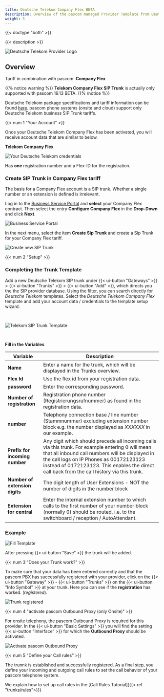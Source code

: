 ```yaml
---
title: Deutsche Telekom Company Flex BETA
description: Overview of the pascom managed Provider Template from Deutsche Telekom
weight: 5
---
```


{{< doctype "both"  >}}

{{< description >}}

![Deutsche Telekom Provider Logo](deutsche-telekom-logo.png?width=50%)

## Overview

Tariff in combination with pascom: **Company Flex**  

{{% notice warning %}}
**Telekom Company Flex SIP Trunk** is actually only supported with pascom 19.13 BETA.
{{% /notice %}}


Deutsche Telekom package specifications and tariff information can be found [here](https://geschaeftskunden.telekom.de/internet-dsl/tarife/festnetz-internet-dsl/companyflex). pascom phone systems (onsite and cloud) support only Deutsche Telekom business SIP Trunk tariffs.  

{{< num 1 "Your Account" >}}

Once your Deutsche Telekom  Company Flex has been activated, you will receive account data that are similar to below. 


**Telekom Company Flex**

![Your Deutsche Telekom credentials](telekom-accessdata.png?width=100%)

Has **one** registration number and a Flex-ID for the registration.

### Create SIP Trunk in Company Flex tariff

The basis for a Company Flex account is a SIP trunk. Whether a single number or an extension is defined is irrelevant.

Log in to the [Business Service Portal](https://bsp.t-mobile.de/portal/) and **select** your Company Flex contract. Then select the entry **Configure Company Flex** in the **Drop-Down** and click **Next**.

![Business Service Portal](contract.png?width=100%)

In the next menu, select the item **Create Sip Trunk** and create a Sip Trunk for your Company Flex tariff.

![Create new SIP Trunk](create-siptrunk.png?width=100%)

{{< num 2 "Setup" >}}

### Completing the Trunk Template

Add a new Deutsche Telekom SIP trunk under {{< ui-button "Gateways" >}} > {{< ui-button "Trunks" >}} > {{< ui-button "Add" >}}, which directs you the the SIP provider database. Using the filter, you can search directly for *Deutsche Telekom* templates. Select the *Deutsche Telekom Company Flex* template and add your account data / credentials to the template setup wizard.

<br />

![Telekom SIP Trunk Template](choose-template.de.PNG)

<br />

**Fill in the Variables**

|Variable|Description|
|---|---|
|**Name**|Enter a name for the trunk, which will be displayed in the Trunks overview.|
|**Flex Id**|Use the flex id from your registration data.|
|**password**|Enter the corresponding password.|
|**Number of registration**|Registration phone number (Registrierungsrufnummer) as found in the registration data.|
|**number**|Telephony connection base / line number (Stammnummer) excluding extension number block e.g. the number displayed as *XXXXXX* in our example.|
|**Prefix for incoming number**|Any digit which should precede all incoming calls via this trunk. For example entering 0 will mean that all inbound call numbers will be displayed in the call logs on IP Phones as 00172123123 instead of 0172123123. This enables the direct call back from the call history via this trunk.|
|**Number of extension digits**|The digit length of User Extensions - NOT the number of digits in the number block|
|**Extension for central**|Enter the internal extension number to which calls to the first number of your number block (normally 0) should be routed, i.e. to the switchboard / reception / AutoAttendant.|

### Example

![Fill Template](fill-variables.png?width=70%)

After pressing {{< ui-button "Save" >}} the trunk will be added. 

{{< num 3 "Does your Trunk work?" >}}

To make sure that your data has been entered correctly and that the pascom PBX has successfully registered with your provider, click on the {{< ui-button "Gateway" >}} - {{< ui-button "Trunks" >}} on the {{< ui-button "Info Symbol" >}} at your trunk.
Here you can see if the **registration** has worked. (*registered*).

![Trunk registered](registered-template.en.PNG?width=50%)

{{< num 4 "activate pascom Outbound Proxy (only Onsite)" >}}

For onsite telephony, the pascom Outbound Proxy is required for this provider. In the {{< ui-button "Basic Settings" >}} you will find the setting {{< ui-button "Interface" >}} for which the **Outbound Proxy** should be activated.

![Activate pascom Outbound Proxy](setup_op.en.jpg?width=70%)

{{< num 5 "Define your Call rules" >}}

The trunnk is established and successfully registered. As a final step, you define your incoming and outgoing call rules to set the call behavior of your pascom telephone system. 

We explain how to set up call rules in the [Call Rules Tutorial]({{< ref "trunks/rules">}})
